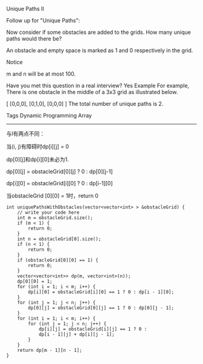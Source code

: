 Unique Paths II 

Follow up for "Unique Paths":

Now consider if some obstacles are added to the grids. How many unique paths would there be?

An obstacle and empty space is marked as 1 and 0 respectively in the grid.

 Notice

m and n will be at most 100.

Have you met this question in a real interview? Yes
Example
For example,
There is one obstacle in the middle of a 3x3 grid as illustrated below.

[
  [0,0,0],
  [0,1,0],
  [0,0,0]
]
The total number of unique paths is 2.

Tags 
Dynamic Programming Array

----------
与I有两点不同：

当(i, j)有障碍时dp[i][j] = 0

dp[0][j]和dp[i][0]未必为1.

dp[0][j] = obstacleGrid[0][j] ? 0 : dp[0][j-1]

dp[i][0] = obstacleGrid[i][0] ? 0 : dp[i-1][0]

当obstacleGrid [0][0] = 1时，return 0

	int uniquePathsWithObstacles(vector<vector<int> > &obstacleGrid) {
	    // write your code here
	    int m = obstacleGrid.size();
	    if (m < 1) {
	        return 0;
	    }
	    int n = obstacleGrid[0].size();
	    if (n < 1) {
	        return 0;
	    }
	    if (obstacleGrid[0][0] == 1) {
	        return 0;
	    }
	    vector<vector<int>> dp(m, vector<int>(n));
	    dp[0][0] = 1;
	    for (int i = 1; i < m; i++) {
	        dp[i][0] = obstacleGrid[i][0] == 1 ? 0 : dp[i - 1][0];
	    }
	    for (int j = 1; j < n; j++) {
	        dp[0][j] = obstacleGrid[0][j] == 1 ? 0 : dp[0][j - 1];
	    }
	    for (int i = 1; i < m; i++) {
	        for (int j = 1; j < n; j++) {
	            dp[i][j] = obstacleGrid[i][j] == 1 ? 0 : 
	            dp[i - 1][j] + dp[i][j - 1];
	        }
	    }
	    return dp[m - 1][n - 1];
	}
